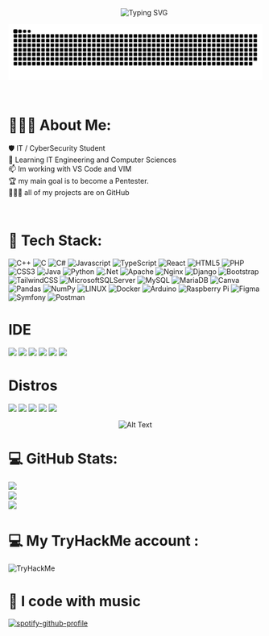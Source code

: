 ㅤㅤㅤㅤㅤㅤㅤㅤㅤㅤㅤㅤㅤㅤㅤㅤㅤ
![Typing SVG](https://readme-typing-svg.herokuapp.com?font=Fira+code&pause=1000&color=800CF7&width=435&lines=>_+Hi+im+Math-x+,+welcome+to+my+Github)

<p align="center">
  <img src="https://raw.githubusercontent.com/platane/snk/output/github-contribution-grid-snake.svg">
</p>
<br>

# 👨🏻‍💻 About Me:
🛡️   IT / CyberSecurity Student<br>🌱   Learning IT Engineering and Computer Sciences<br>📫   Im working with VS Code and VIM<br>🏆   my main goal is to become a Pentester.<br>👨🏻‍💻   all of my projects are on GitHub

<br>

# 💾 Tech Stack:
![C++](https://img.shields.io/badge/c++-%2300599C.svg?style=for-the-badge&logo=c%2B%2B&logoColor=white) ![C](https://img.shields.io/badge/c-%2300599C.svg?style=for-the-badge&logo=c&logoColor=white) ![C#](https://img.shields.io/badge/c%23-%23239120.svg?style=for-the-badge&logo=c-sharp&logoColor=white) ![Javascript](https://img.shields.io/badge/javascript%20-%23323330.svg?&style=for-the-badge&logo=javascript&logoColor=%23F7DF1E)
![TypeScript](https://img.shields.io/badge/typescript%20-%23323330.svg?&style=for-the-badge&logo=typescript&logoColor=blue) 
![React](https://img.shields.io/badge/react%20-%23323330.svg?&style=for-the-badge&logo=react&goColor=white)
![HTML5](https://img.shields.io/badge/html5-%23E34F26.svg?style=for-the-badge&logo=html5&logoColor=white) ![PHP](https://img.shields.io/badge/php-%23777BB4.svg?style=for-the-badge&logo=php&logoColor=white) ![CSS3](https://img.shields.io/badge/css3-%231572B6.svg?style=for-the-badge&logo=css3&logoColor=white) ![Java](https://img.shields.io/badge/java-%23ED8B00.svg?style=for-the-badge&logo=java&logoColor=white) ![Python](https://img.shields.io/badge/python-3670A0?style=for-the-badge&logo=python&logoColor=ffdd54) ![.Net](https://img.shields.io/badge/.NET-5C2D91?style=for-the-badge&logo=.net&logoColor=white) ![Apache](https://img.shields.io/badge/apache-%23D42029.svg?style=for-the-badge&logo=apache&logoColor=white) ![Nginx](https://img.shields.io/badge/nginx-%23009639.svg?style=for-the-badge&logo=nginx&logoColor=white) ![Django](https://img.shields.io/badge/django-%23092E20.svg?style=for-the-badge&logo=django&logoColor=white) ![Bootstrap](https://img.shields.io/badge/bootstrap-%23563D7C.svg?style=for-the-badge&logo=bootstrap&logoColor=white) ![TailwindCSS](https://img.shields.io/badge/tailwindcss-%2338B2AC.svg?style=for-the-badge&logo=tailwind-css&logoColor=white) ![MicrosoftSQLServer](https://img.shields.io/badge/Microsoft%20SQL%20Sever-CC2927?style=for-the-badge&logo=microsoft%20sql%20server&logoColor=white) ![MySQL](https://img.shields.io/badge/mysql-%2300f.svg?style=for-the-badge&logo=mysql&logoColor=white) ![MariaDB](https://img.shields.io/badge/MariaDB-003545?style=for-the-badge&logo=mariadb&logoColor=white) ![Canva](https://img.shields.io/badge/Canva-%2300C4CC.svg?style=for-the-badge&logo=Canva&logoColor=white) ![Pandas](https://img.shields.io/badge/pandas-%23150458.svg?style=for-the-badge&logo=pandas&logoColor=white) ![NumPy](https://img.shields.io/badge/numpy-%23013243.svg?style=for-the-badge&logo=numpy&logoColor=white) ![LINUX](https://img.shields.io/badge/Linux-FCC624?style=for-the-badge&logo=linux&logoColor=black) ![Docker](https://img.shields.io/badge/docker-%230db7ed.svg?style=for-the-badge&logo=docker&logoColor=white) ![Arduino](https://img.shields.io/badge/-Arduino-00979D?style=for-the-badge&logo=Arduino&logoColor=white) ![Raspberry Pi](https://img.shields.io/badge/-RaspberryPi-C51A4A?style=for-the-badge&logo=Raspberry-Pi) ![Figma](https://img.shields.io/badge/figma-%23F24E1E.svg?style=for-the-badge&logo=figma&logoColor=white) ![Symfony](https://img.shields.io/badge/-Symfony-C51F4A?style=for-the-badge&logo=Symfony) ![Postman](https://img.shields.io/badge/Postman-E95420?style=for-the-badge&logo=postman&logoColor=white)

# IDE 
<img src="https://img.shields.io/badge/VIM-%2311AB00.svg?&style=for-the-badge&logo=vim&logoColor=white" > <img src="https://img.shields.io/badge/NeoVim-%2357A143.svg?&style=for-the-badge&logo=neovim&logoColor=white">
<img src="https://img.shields.io/badge/VSCode-0078D4?style=for-the-badge&logo=visual%20studio%20code&logoColor=white"> 
<img src="https://img.shields.io/badge/Visual_Studio-5C2D91?style=for-the-badge&logo=visual%20studio&logoColor=white">
<img src="https://img.shields.io/badge/Arduino_IDE-00979D?style=for-the-badge&logo=arduino&logoColor=white" >
<img src="https://img.shields.io/badge/Notepad++-90E59A.svg?style=for-the-badge&logo=notepad%2B%2B&logoColor=black">


# Distros 
<img src="https://img.shields.io/badge/Kali_Linux-557C94?style=for-the-badge&logo=kali-linux&logoColor=white"> 
<img src="https://img.shields.io/badge/Arch_Linux-1793D1?style=for-the-badge&logo=arch-linux&logoColor=white">
<img src="https://img.shields.io/badge/Windows-0078D6?style=for-the-badge&logo=windows&logoColor=white">
<img src="https://img.shields.io/badge/Ubuntu-E95420?style=for-the-badge&logo=ubuntu&logoColor=white">
<img src="https://img.shields.io/badge/Debian-A81D33?style=for-the-badge&logo=debian&logoColor=white">

<p align="center">
  <img src="https://math-x-io.github.io/MEDIA/final_demo5.gif" alt="Alt Text">
</p>


# 💻 GitHub Stats:
![](https://github-readme-stats.vercel.app/api?username=math-x-io&theme=tokyonight&hide_border=false&include_all_commits=false&count_private=true)<br/>
![](https://github-readme-streak-stats.herokuapp.com/?user=math-x-io&theme=tokyonight&hide_border=false)<br/>
![](https://github-readme-stats.vercel.app/api/top-langs/?username=math-x-io&theme=tokyonight&hide_border=false&include_all_commits=false&count_private=true&layout=compact)

# 💻 My TryHackMe account :
<img src="https://tryhackme-badges.s3.amazonaws.com/0nizuk4.png" alt="TryHackMe"> 

# 🎵 I code with music

[![spotify-github-profile](https://spotify-github-profile.vercel.app/api/view?uid=m4x2bujl2szfqhtjzgu5pltss&cover_image=true&theme=novatorem&show_offline=true&background_color=000000&interchange=true&bar_color=a235d4&bar_color_cover=false)](https://spotify-github-profile.vercel.app/api/view?uid=m4x2bujl2szfqhtjzgu5pltss&redirect=true)


